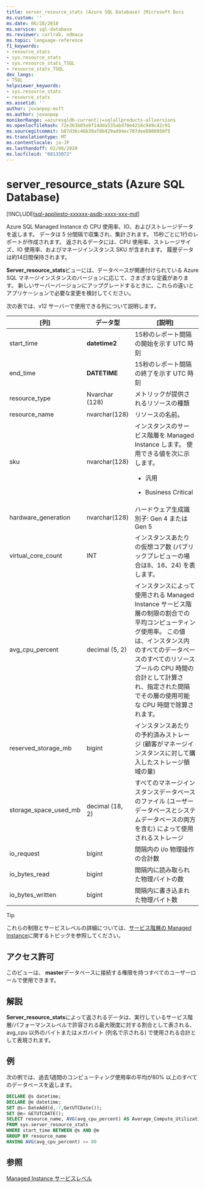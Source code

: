 ```yaml
---
title: server_resource_stats (Azure SQL Database) |Microsoft Docs
ms.custom: ''
ms.date: 06/28/2018
ms.service: sql-database
ms.reviewer: carlrab, edmaca
ms.topic: language-reference
f1_keywords:
- resource_stats
- sys.resource_stats
- sys.resource_stats_TSQL
- resource_stats_TSQL
dev_langs:
- TSQL
helpviewer_keywords:
- sys.resource_stats
- resource_stats
ms.assetid: ''
author: jovanpop-msft
ms.author: jovanpop
monikerRange: =azuresqldb-current||=sqlallproducts-allversions
ms.openlocfilehash: 72e363b05e8f14dda535abd70e4218c949c42c91
ms.sourcegitcommit: b87d36c46b39af8b929ad94ec707dee8800950f5
ms.translationtype: MT
ms.contentlocale: ja-JP
ms.lasthandoff: 02/08/2020
ms.locfileid: "68133072"
---
```

# <a name="sysserver_resource_stats-azure-sql-database"></a>server_resource_stats (Azure SQL Database)
[!INCLUDE[tsql-appliesto-xxxxxx-asdb-xxxx-xxx-md](../../includes/tsql-appliesto-xxxxxx-asdb-xxxx-xxx-md.md)]

Azure SQL Managed Instance の CPU 使用率、IO、およびストレージデータを返します。 データは 5 分間隔で収集され、集計されます。 15秒ごとに1行のレポートが作成されます。 返されるデータには、CPU 使用率、ストレージサイズ、IO 使用率、およびマネージインスタンス SKU が含まれます。 履歴データは約14日間保持されます。

**Server_resource_stats**ビューには、データベースが関連付けられている Azure SQL マネージインスタンスのバージョンに応じて、さまざまな定義があります。 新しいサーバーバージョンにアップグレードするときに、これらの違いとアプリケーションで必要な変更を検討してください。
 
  
 次の表では、v12 サーバーで使用できる列について説明します。  
  
|[列]|データ型|[説明]|  
|----------------------------|---------------|-----------------|  
|start_time|**datetime2**|15秒のレポート間隔の開始を示す UTC 時刻|  
|end_time|**DATETIME**|15秒のレポート間隔の終了を示す UTC 時刻|
|resource_type|Nvarchar (128)|メトリックが提供されるリソースの種類|
|resource_name|nvarchar(128)|リソースの名前。|
|sku|nvarchar(128)|インスタンスのサービス階層を Managed Instance します。 使用できる値を次に示します。 <br><ul><li>汎用</li></ul><ul><li>Business Critical</li></ul>|
|hardware_generation|nvarchar(128)|ハードウェア生成識別子: Gen 4 または Gen 5|
|virtual_core_count|INT|インスタンスあたりの仮想コア数 (パブリックプレビューの場合は8、16、24) を表します。|
|avg_cpu_percent|decimal (5, 2)|インスタンスによって使用される Managed Instance サービス階層の制限の割合での平均コンピューティング使用率。 この値は、インスタンス内のすべてのデータベースのすべてのリソースプールの CPU 時間の合計として計算され、指定された間隔でその層の使用可能な CPU 時間で除算されます。|
|reserved_storage_mb|bigint|インスタンスあたりの予約済みストレージ (顧客がマネージインスタンスに対して購入したストレージ領域の量)|
|storage_space_used_mb|decimal (18, 2)|すべてのマネージインスタンスデータベースのファイル (ユーザーデータベースとシステムデータベースの両方を含む) によって使用されるストレージ|
|io_request|bigint|間隔内の i/o 物理操作の合計数|
|io_bytes_read|bigint|間隔内に読み取られた物理バイトの数|
|io_bytes_written|bigint|間隔内に書き込まれた物理バイト数|

 
> [!TIP]  
>  これらの制限とサービスレベルの詳細については、[サービス階層の Managed Instance](https://docs.microsoft.com/azure/sql-database/sql-database-managed-instance#managed-instance-service-tiers)に関するトピックを参照してください。  
    
## <a name="permissions"></a>アクセス許可  
 このビューは、 **master**データベースに接続する権限を持つすべてのユーザーロールで使用できます。  
  
## <a name="remarks"></a>解説  
 **Server_resource_stats**によって返されるデータは、実行しているサービス階層/パフォーマンスレベルで許容される最大限度に対する割合として表される、avg_cpu 以外のバイトまたはメガバイト (列名で示される) で使用される合計として表現されます。  
 
## <a name="examples"></a>例  
 次の例では、過去1週間のコンピューティング使用率の平均が80% 以上のすべてのデータベースを返します。  
  
```sql  
DECLARE @s datetime;  
DECLARE @e datetime;  
SET @s= DateAdd(d,-7,GetUTCDate());  
SET @e= GETUTCDATE();  
SELECT resource_name, AVG(avg_cpu_percent) AS Average_Compute_Utilization   
FROM sys.server_resource_stats   
WHERE start_time BETWEEN @s AND @e  
GROUP BY resource_name  
HAVING AVG(avg_cpu_percent) >= 80  
```  
    
## <a name="see-also"></a>参照  
 [Managed Instance サービスレベル](https://docs.microsoft.com/azure/sql-database/sql-database-managed-instance#managed-instance-service-tiers)
